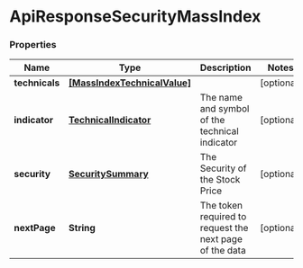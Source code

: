 # ApiResponseSecurityMassIndex

### Properties
Name | Type | Description | Notes
------------ | ------------- | ------------- | -------------
**technicals** | [**[MassIndexTechnicalValue]**](MassIndexTechnicalValue.md) |  | [optional] 
**indicator** | [**TechnicalIndicator**](TechnicalIndicator.md) | The name and symbol of the technical indicator | [optional] 
**security** | [**SecuritySummary**](SecuritySummary.md) | The Security of the Stock Price | [optional] 
**nextPage** | **String** | The token required to request the next page of the data | [optional] 



